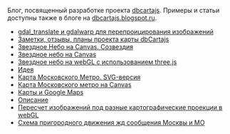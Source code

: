 Блог, посвященный разработке проекта [dbcartajs](https://github.com/egaxegax/dbcartajs).
Примеры и статьи доступны также в блоге на [dbcartajs.blogspot.ru](http://dbcartajs.blogspot.ru).

* [gdal_translate и gdalwarp для перепроицирования изображений](gdal_translate%20и%20gdalwarp%20для%20перепроицирования%20изображений.md)
* [Заметки, отзывы, планы проекта карты dbCartajs](Заметки,%20отзывы,%20планы%20проекта%20карты%20dbCartajs.md)
* [Звездное Небо на Canvas. Созвездия ](Звездное%20Небо%20на%20Canvas.%20Созвездия%20.md)
* [Звездное небо на Canvas](Звездное%20небо%20на%20Canvas.md)
* [Звездное небо на webGL с использованием three.js](Звездное%20небо%20на%20webGL%20с%20использованием%20three.js.md)
* [Идея](Идея.md)
* [Карта Московского Метро. SVG-версия](Карта%20Московского%20Метро.%20SVG-версия.md)
* [Карта Московского метро на Canvas](Карта%20Московского%20метро%20на%20Canvas.md)
* [Карты и Google Maps](Карты%20и%20Google%20Maps.md)
* [Описание](Описание.md)
* [Пересчет изображений под разные картографические проекции в webGL](Пересчет%20изображений%20под%20разные%20картографические%20проекции%20в%20webGL.md)
* [Схема пригородного движения жд сообщения Москвы и МО](Схема%20пригородного%20движения%20жд%20сообщения%20Москвы%20и%20МО.md)